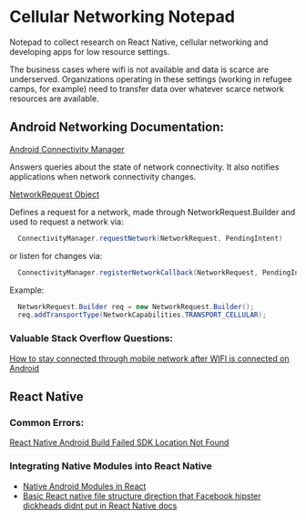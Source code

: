 # Cellular Networking Notepad

Notepad to collect research on React Native, cellular networking and developing apps for low resource settings. 

The business cases where wifi is not available and data is scarce are underserved. Organizations operating in these settings (working in refugee camps, for example) need to transfer data over whatever scarce network resources are available. 


## Android Networking Documentation:

[Android Connectivity Manager](https://developer.android.com/reference/android/net/ConnectivityManager)

Answers queries about the state of network connectivity. It also notifies applications when network connectivity changes.

[NetworkRequest Object](https://developer.android.com/reference/android/net/NetworkRequest)

Defines a request for a network, made through NetworkRequest.Builder and used to request a network via:

```java 
  ConnectivityManager.requestNetwork(NetworkRequest, PendingIntent)
``` 

or listen for changes via:

```java 
  ConnectivityManager.registerNetworkCallback(NetworkRequest, PendingIntent).
```

Example:

```java
  NetworkRequest.Builder req = new NetworkRequest.Builder();
  req.addTransportType(NetworkCapabilities.TRANSPORT_CELLULAR);
```

### Valuable Stack Overflow Questions:

[How to stay connected through mobile network after WIFI is connected on Android](https://stackoverflow.com/questions/29835240/how-to-stay-connected-through-mobile-network-after-wifi-is-connected-on-android/29837637#29837637)

## React Native
### Common Errors:
[React Native Android Build Failed SDK Location Not Found](https://stackoverflow.com/questions/32634352/react-native-android-build-failed-sdk-location-not-found)

### Integrating Native Modules into React Native 

* [Native Android Modules in React](https://facebook.github.io/react-native/docs/native-modules-android.html)
* [Basic React native file structure direction that Facebook hipster dickheads didnt put in React Native docs](https://www.reactnative.guide/16-custom-native-modules/16.1-android-native-module.html)
